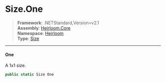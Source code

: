 # Size.One

> **Framework**: .NETStandard,Version=v2.1  
> **Assembly**: [Heirloom.Core][0]  
> **Namespace**: [Heirloom][0]  
> **Type**: [Size][1]

--------------------------------------------------------------------------------

#### One

A 1x1 size.

```cs
public static Size One
```

[0]: ../Heirloom.Core.md
[1]: Heirloom.Size.md

